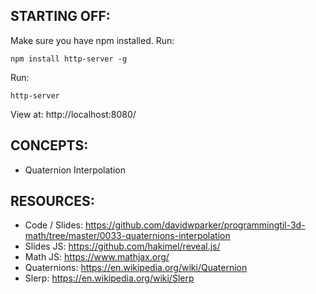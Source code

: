 ## STARTING OFF:

Make sure you have npm installed.
Run:
```
npm install http-server -g
```

Run:
```
http-server
```

View at: http://localhost:8080/

## CONCEPTS:

* Quaternion Interpolation

## RESOURCES:

* Code / Slides: https://github.com/davidwparker/programmingtil-3d-math/tree/master/0033-quaternions-interpolation
* Slides JS: https://github.com/hakimel/reveal.js/
* Math JS: https://www.mathjax.org/
* Quaternions: https://en.wikipedia.org/wiki/Quaternion
* Slerp: https://en.wikipedia.org/wiki/Slerp
